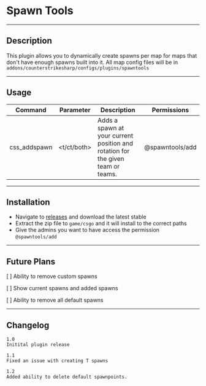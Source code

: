 # Spawn Tools

---
## Description
This plugin allows you to dynamically create spawns per map for maps that don't have enough spawns built into it.
All map config files will be in `addons/counterstrikesharp/configs/plugins/spawntools`

---
## Usage
| Command      | Parameter   | Description                                                                     | Permissions     |
|--------------|-------------|---------------------------------------------------------------------------------|-----------------|
| css_addspawn | <t/ct/both> | Adds a spawn at your current position and rotation for the given team or teams. | @spawntools/add |

---
## Installation

* Navigate to [releases](https://github.com/justinnobledev/cs2-spawntools/releases/latest) and download the latest stable
* Extract the zip file to `game/csgo` and it will install to the correct paths
* Give the admins you want to have access the permission `@spawntools/add`

---
## Future Plans
[ ] Ability to remove custom spawns

[ ] Show current spawns and added spawns

[ ] Ability to remove all default spawns

---
## Changelog
```
1.0
Initital plugin release

1.1
Fixed an issue with creating T spawns

1.2
Added ability to delete default spawnpoints.
```

